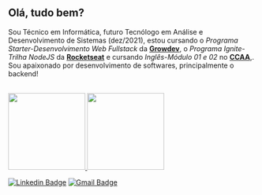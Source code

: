 ## Olá, tudo bem?

Sou Técnico em Informática, futuro Tecnólogo em Análise e Desenvolvimento de Sistemas (dez/2021), estou cursando o *Programa Starter-Desenvolvimento Web Fullstack* da **[Growdev][grow]**, o *Programa Ignite-Trilha NodeJS* da **[Rocketseat][rock]** e cursando *Inglês-Módulo 01 e 02* no **[CCAA][ccaa]**,. Sou apaixonado por desenvolvimento de softwares, principalmente o backend!</div>
<br>
<br>

<p>
  <a href="https://github.com/william-ribeiro/github-readme-stats">
    <img
      height="156" 
      src="https://github-readme-stats.vercel.app/api?username=william-ribeiro&count_private=true&show_icons=true&custom_title=William's%20Github%20Stats&hide=issues&theme=vision-friendly-dark"
    />
  </a>
  
  <a href="https://github.com/william-ribeiro/github-readme-stats">
    <img
      height="156"
      src="https://github-readme-stats.vercel.app/api/top-langs/?username=william-ribeiro&&layout=compact&theme=vision-friendly-dark&langs_count=8)"
    />
  </a>
<p>

[![Linkedin Badge](https://img.shields.io/badge/-William-blue?style=flat-square&logo=Linkedin&logoColor=white&link=https://www.linkedin.com/in/william-ribeiro-0b5ab911a/)](https://www.linkedin.com/in/william-ribeiro-0b5ab911a/)
[![Gmail Badge](https://img.shields.io/badge/-sbrdigital15@gmail.com-c14438?style=flat-square&logo=Gmail&logoColor=white&link=mailto:sbrdigital15@gmail.com)](mailto:sbrdigital15@gmail.com)
  
  [rock]: https://rocketseat.com.br/ "Rocketseat"
  [grow]: https://www.growdev.com.br/ "Growdev"
  [ccaa]: https://www.ccaa.com.br/unidade/pelotas "CCAA"

